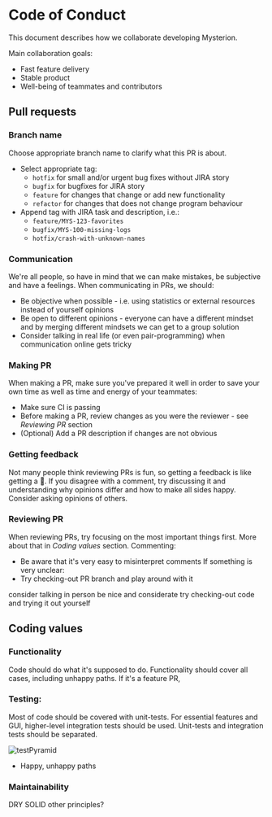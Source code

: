 Code of Conduct
===============

This document describes how we collaborate developing Mysterion.

Main collaboration goals:
- Fast feature delivery
- Stable product
- Well-being of teammates and contributors

Pull requests
-------------

### Branch name

Choose appropriate branch name to clarify what this PR is about.

- Select appropriate tag:
    - `hotfix` for small and/or urgent bug fixes without JIRA story
    - `bugfix` for bugfixes for JIRA story
    - `feature` for changes that change or add new functionality
    - `refactor` for changes that does not change program behaviour
- Append tag with JIRA task and description, i.e.:
    - `feature/MYS-123-favorites`
    - `bugfix/MYS-100-missing-logs`
    - `hotfix/crash-with-unknown-names`
    
### Communication

We're all people, so have in mind that we can make mistakes, be subjective and have a feelings.
When communicating in PRs, we should:

- Be objective when possible - i.e. using statistics or external resources instead of yourself opinions
- Be open to different opinions - everyone can have a different mindset and by merging different mindsets we can get to a group solution
- Consider talking in real life (or even pair-programming) when communication online gets tricky

### Making PR

When making a PR, make sure you've prepared it well in order to save your own time as well as time and energy of your teammates:

- Make sure CI is passing
- Before making a PR, review changes as you were the reviewer - see *Reviewing PR* section
- (Optional) Add a PR description if changes are not obvious

### Getting feedback

Not many people think reviewing PRs is fun, so getting a feedback is like getting a 🎁.
If you disagree with a comment, try discussing it and understanding why opinions differ and how to make all sides happy.
Consider asking opinions of others.

### Reviewing PR

When reviewing PRs, try focusing on the most important things first. More about that in *Coding values* section.
Commenting:
- Be aware that it's very easy to misinterpret comments
If something is very unclear:
- Try checking-out PR branch and play around with it

consider talking in person
be nice and considerate
try checking-out code and trying it out yourself

Coding values
-------------

### Functionality

Code should do what it's supposed to do.
Functionality should cover all cases, including unhappy paths.
If it's a feature PR, 

### Testing:

Most of code should be covered with unit-tests.
For essential features and GUI, higher-level integration tests should be used.
Unit-tests and integration tests should be separated.


![testPyramid](https://martinfowler.com/articles/practical-test-pyramid/testPyramid.png)
- Happy, unhappy paths
    
### Maintainability

DRY
SOLID
other principles?
